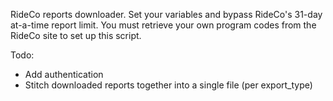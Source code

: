 RideCo reports downloader. Set your variables and bypass RideCo's 31-day at-a-time report limit. You must retrieve your
own program codes from the RideCo site to set up this script.

Todo:
- Add authentication
- Stitch downloaded reports together into a single file (per export_type)